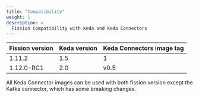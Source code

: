 ```yaml
---
title: "Compatibility"
weight: 1
description: >
  Fission Compatibility with Keda and Keda Connectors
---
```


| Fission version | Keda version | Keda Connectors image tag |
| --------------- | ------------ | ------------------------- |
| 1.11.2          | 1.5          | 1                         |
| 1.12.0-RC1      | 2.0          | v0.5                      |

All Keda Connector images can be used with both fission version except the Kafka connector, which has some breaking changes.